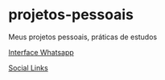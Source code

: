 # projetos-pessoais
 Meus projetos pessoais, práticas de estudos

 <p>
    <a href="https://gbrieldl.github.io/projetos-pessoais/interface-whatsapp/index.html" target="_blank" type="external">Interface Whatsapp</a>
 </p>
 <p>
    <a href="https://gbrieldl.github.io/projetos-pessoais/social-links-profile-main/index.html" target="_blank" type="external">Social Links</a>
 </p>